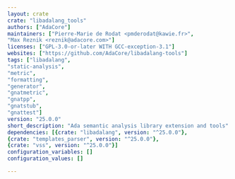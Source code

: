 ```yaml
---
layout: crate
crate: "libadalang_tools"
authors: ["AdaCore"]
maintainers: ["Pierre-Marie de Rodat <pmderodat@kawie.fr>",
"Max Reznik <reznik@adacore.com>"]
licenses: ["GPL-3.0-or-later WITH GCC-exception-3.1"]
websites: ["https://github.com/AdaCore/libadalang-tools"]
tags: ["libadalang",
"static-analysis",
"metric",
"formatting",
"generator",
"gnatmetric",
"gnatpp",
"gnatstub",
"gnattest"]
version: "25.0.0"
short_description: "Ada semantic analysis library extension and tools"
dependencies: [{crate: "libadalang", version: "^25.0.0"},
{crate: "templates_parser", version: "^25.0.0"},
{crate: "vss", version: "^25.0.0"}]
configuration_variables: []
configuration_values: []

---
```



